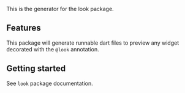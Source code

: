 This is the generator for the look package.

## Features

This package will generate runnable dart files to preview any widget decorated with the `@look` annotation.

## Getting started

See `look` package documentation.
